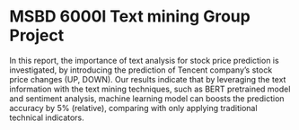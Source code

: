 # MSBD 6000I Text mining Group Project

In this report, the importance of text analysis for stock price prediction is investigated, by introducing the prediction of Tencent company’s stock price changes (UP, DOWN). Our results indicate that by leveraging the text information with the text mining techniques, such as BERT pretrained model and sentiment analysis, machine learning model can boosts the prediction accuracy by 5% (relative), comparing with only applying traditional technical indicators.
